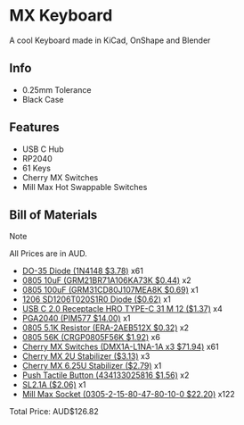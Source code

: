 # MX Keyboard
A cool Keyboard made in KiCad, OnShape and Blender

## Info
 - 0.25mm Tolerance
 - Black Case

## Features
 - USB C Hub
 - RP2040
 - 61 Keys
 - Cherry MX Switches
 - Mill Max Hot Swappable Switches

## Bill of Materials
> [!NOTE]
> All Prices are in AUD.
 - [DO-35 Diode (1N4148 $3.78)](https://www.digikey.com.au/en/products/detail/onsemi/1N4148/458603) x61
 - [0805 10uF (GRM21BR71A106KA73K $0.44)](https://www.digikey.com.au/en/products/detail/murata-electronics/GRM21BR71A106KA73K/6606010) x2
 - [0805 100uF (GRM31CD80J107MEA8K $0.69)](https://www.digikey.com.au/en/products/detail/murata-electronics/GRM31CD80J107MEA8K/13905021) x1
 - [1206 SD1206T020S1R0 Diode ($0.62)](https://www.digikey.com.au/en/products/detail/kyocera-avx/SD1206T020S1R0/3749511) x1
 - [USB C 2.0 Receptacle HRO TYPE-C 31 M 12 ($1.37)](https://www.lcsc.com/product-detail/USB-Type-C_Korean-Hroparts-Elec-TYPE-C-31-M-12_C165948.html) x4
 - [PGA2040 (PIM577 $14.00)](https://www.digikey.com.au/en/products/detail/pimoroni-ltd/PIM577/16341604) x1
 - [0805 5.1K Resistor (ERA-2AEB512X $0.32)](https://www.digikey.com.au/en/products/detail/panasonic-electronic-components/ERA-2AEB512X/1706022) x2
 - [0805 56K (CRGP0805F56K $1.92)](https://www.digikey.com.au/en/products/detail/te-connectivity-passive-product/CRGP0805F56K/8577100) x6
 - [Cherry MX Switches (DMX1A-L1NA-1A x3 $71.94)](https://www.digikey.com.au/en/products/detail/cherry-americas-llc/DMX1A-L1NA-1A/21738425) x61
 - [Cherry MX 2U Stabilizer ($3.13)](https://keeb.io/products/cherry-mx-stabilizer) x3
 - [Cherry MX 6.25U Stabilizer ($2.79)](https://carolinamech.com/products/genuine-cherry-mx-snap-in-stabilizer-2u?variant=41926329958564) x1
 - [Push Tactile Button (434133025816 $1.56)](https://www.digikey.com.au/en/products/detail/w%C3%BCrth-elektronik/434133025816/9950810) x2
 - [SL2.1A ($2.06)](https://www.lcsc.com/product-detail/USB-ICs_CoreChips-SL2-1A_C192893.html) x1
 - [Mill Max Socket (0305-2-15-80-47-80-10-0 $22.20)](https://au.mouser.com/ProductDetail/Mill-Max/0305-2-15-80-47-80-10-0?qs=QtQX4uD3c2Uys0ai6Tr8NQ%3D%3D&srsltid=AfmBOooyb6HTM4vnLh8h4yDBkP2k1LwmXXjLIcHoy3S925Os2tJ9olaj) x122

 Total Price: AUD$126.82
